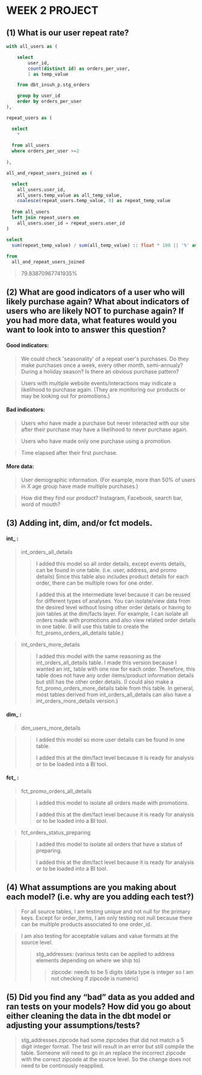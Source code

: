 # WEEK 2 PROJECT

## (1) What is our user repeat rate?

```sql
with all_users as (

    select 
        user_id,
        count(distinct id) as orders_per_user,
        1 as temp_value

    from dbt_insuh_p.stg_orders

    group by user_id
    order by orders_per_user
),

repeat_users as (

  select 
    *
    
  from all_users
  where orders_per_user >=2
  
),

all_and_repeat_users_joined as (

  select 
    all_users.user_id,
    all_users.temp_value as all_temp_value,
    coalesce(repeat_users.temp_value, 0) as repeat_temp_value
    
  from all_users
  left join repeat_users on
    all_users.user_id = repeat_users.user_id
)

select 
  sum(repeat_temp_value) / sum(all_temp_value) :: float * 100 || '%' as repeat_rate
  
from
  all_and_repeat_users_joined
```
> 79.83870967741935%

## (2) What are good indicators of a user who will likely purchase again? What about indicators of users who are likely NOT to purchase again? If you had more data, what features would you want to look into to answer this question?

#### Good indicators:
> We could check 'seasonality' of a repeat user's purchases. Do they make purchases once a week, every other month, semi-annualy? During a holiday season? Is there an obvious purchase pattern? 

> Users with multiple website events/interactions may indicate a likelihood to purchase again. (They are monitoring our products or may be looking out for promotions.)

#### Bad indicators:
> Users who have made a purchase but never interacted with our site after their purchase may have a likelihood to never purchase again.

> Users who have made only one purchase using a promotion.

> Time elapsed after their first purchase.

#### More data:
> User demographic information. (For example, more than 50% of users in X age group have made multiple purchases.)

> How did they find our product? Instagram, Facebook, search bar, word of mouth?


## (3) Adding int, dim, and/or fct models.

#### int_ :
> int_orders_all_details
>> I added this model so all order details, except events details, can be found in one table. (i.e. user, address, and promo details) Since this table also includes product details for each order, there can be multiple rows for one order.
>>
>> I added this at the intermediate level because it can be reused for different types of analyses. You can isolate/view data from the desired level without losing other order details or having to join tables at the dim/facts layer. For example, I can isolate all orders made with promotions and also view related order details in one table. (I will use this table to create the fct_promo_orders_all_details table.)

> int_orders_more_details
>> I added this model with the same reasoning as the int_orders_all_details table. I made this version because I wanted an int_ table with one row for each order. Therefore, this table does not have any order items/product information details but still has the other order details. (I could also make a fct_promo_orders_more_details table from this table. In general, most tables derived from int_orders_all_details can also have a int_orders_more_details version.)

#### dim_ :
> dim_users_more_details

>> I added this model so more user details can be found in one table. 
>>
>> I added this at the dim/fact level because it is ready for analysis or to be loaded into a BI tool.

#### fct_ :
> fct_promo_orders_all_details

>> I added this model to isolate all orders made with promotions.
>>
>> I added this at the dim/fact level because it is ready for analysis or to be loaded into a BI tool.

> fct_orders_status_preparing

>> I added this model to isolate all orders that have a status of preparing.
>>
>> I added this at the dim/fact level because it is ready for analysis or to be loaded into a BI tool.

## (4) What assumptions are you making about each model? (i.e. why are you adding each test?)

> For all source tables, I am testing unique and not null for the primary keys. Except for order_items, I am only testing not null because there can be multiple products associated to one order_id.

> I am also testing for acceptable values and value formats at the source level. 
>> stg_addresses: (various tests can be applied to address elements depending on where we ship to)
>>> zipcode: needs to be 5 digits (data type is integer so I am not checking if zipcode is numeric)


## (5) Did you find any “bad” data as you added and ran tests on your models? How did you go about either cleaning the data in the dbt model or adjusting your assumptions/tests?

> stg_addresses.zipcode had some zipcodes that did not match a 5 digit integer format. The test will result in an error but still compile the table. Someone will need to go in an replace the incorrect zipcode with the correct zipcode at the source level. So the change does not need to be continously reapplied.